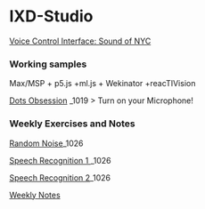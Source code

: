 # IXD-Studio

[Voice Control Interface: Sound of NYC](https://jljuli.github.io/IXD-Studio/Main.html)



### Working samples

Max/MSP + p5.js +ml.js + Wekinator +reacTIVision

[Dots Obsession](https://openprocessing.org/sketch/1335773) _1019 > Turn on your Microphone!




### Weekly Exercises and Notes

[Random Noise](https://openprocessing.org/sketch/1335902)_1026

[Speech Recognition 1 ](https://openprocessing.org/sketch/1355110)_1026

[Speech Recognition 2](https://openprocessing.org/sketch/1352805)_1026

[Weekly Notes](https://github.com/jljuli/IXD-Studio/wiki)

